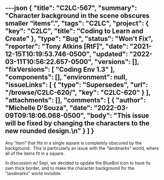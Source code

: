 ---json
{
  "title": "C2LC-567",
  "summary": "Character background in the scene obscures smaller “items”.",
  "tags": "C2LC",
  "project": {
    "key": "C2LC",
    "title": "Coding to Learn and Create"
  },
  "type": "Bug",
  "status": "Won't Fix",
  "reporter": "Tony Atkins [RtF]",
  "date": "2021-12-15T10:19:53.746-0500",
  "updated": "2022-03-11T10:56:22.657-0500",
  "versions": [],
  "fixVersions": [
    "Coding Env 1.3"
  ],
  "components": [],
  "environment": null,
  "issueLinks": [
    {
      "type": "Supersedes",
      "url": "/browse/C2LC-620/",
      "key": "C2LC-620"
    }
  ],
  "attachments": [],
  "comments": [
    {
      "author": "Michelle D'Souza",
      "date": "2022-03-09T09:18:06.068-0500",
      "body": "This issue will be fixed by changing the characters to the new rounded design.\n"
    }
  ]
}
---
Any “item” that fits in a single square is completely obscured by the background.  This is particularly an issue with the “landmarks” world, where all of the items fit in a square.

In discussion w/ Sepi, we decided to update the BlueBot icon to have its own thick border, and to make the character background for the "landmarks" world invisible.

        